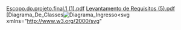 [Escopo.do.projeto.final.1 (1).pdf](https://github.com/user-attachments/files/18054944/Escopo.do.projeto.final.1.1.pdf)
[Levantamento de Requisitos (5).pdf](https://github.com/user-attachments/files/18054945/Levantamento.de.Requisitos.5.pdf)
[Diagrama_De_Classes![Diagrama_Ingresso](https://github.com/user-attachments/assets/f5a58fb9-1115-48d0-8f2a-9fd7275f2f5c)<svg xmlns="http://www.w3.org/2000/svg" 
